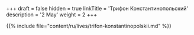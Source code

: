 +++
draft = false
hidden = true
linkTitle = 'Трифон Константинопольский'
description = '2 May'
weight = 2
+++

{{% include file="content/ru/lives/trifon-konstantinopolskii.md" %}}
